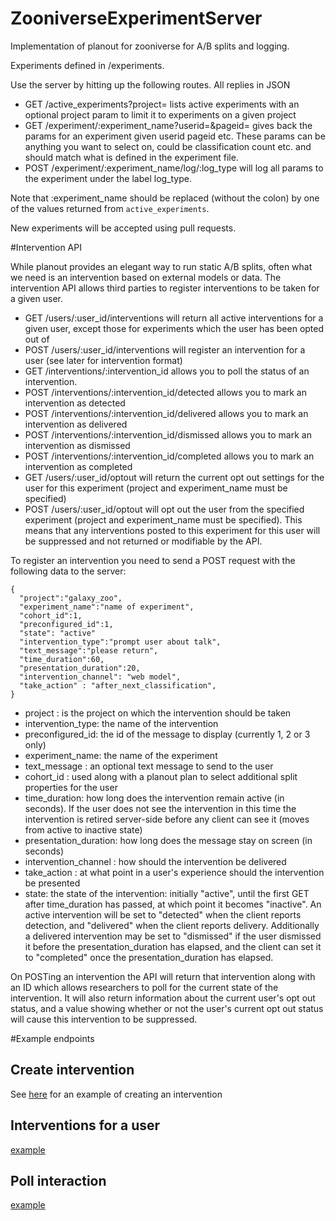 # ZooniverseExperimentServer
Implementation of planout for zooniverse for A/B splits and logging. 


Experiments defined in /experiments. 

Use the server by hitting up the following routes. All replies in JSON

- GET /active_experiments?project= lists active experiments with an optional project param to limit it to experiments on a given project
- GET /experiment/:experiment_name?userid=&pageid= gives back the params for an experiment given userid pageid etc. These params can be anything you want to select on, could be classification count etc. and should match what is defined in the experiment file.
- POST /experiment/:experiment_name/log/:log_type will log all params to the experiment under the label log_type. 

Note that :experiment_name should be replaced (without the colon) by one of the values returned from `active_experiments`.

New experiments will be accepted using pull requests.

#Intervention API 

While planout provides an elegant way to run static A/B splits, often what we need is an intervention based on external models or data. The intervention API allows third parties to register interventions to be taken for a given user. 

- GET  /users/:user_id/interventions will return all active interventions for a given user, except those for experiments which the user has been opted out of
- POST /users/:user_id/interventions will register an intervention for a user (see later for intervention format)
- GET /interventions/:intervention_id allows you to poll the status of an intervention. 
- POST /interventions/:intervention_id/detected allows you to mark an intervention as detected
- POST /interventions/:intervention_id/delivered allows you to mark an intervention as delivered
- POST /interventions/:intervention_id/dismissed allows you to mark an intervention as dismissed
- POST /interventions/:intervention_id/completed allows you to mark an intervention as completed
- GET  /users/:user_id/optout will return the current opt out settings for the user for this experiment (project and experiment_name must be specified)
- POST /users/:user_id/optout will opt out the user from the specified experiment (project and experiment_name must be specified). This means that any interventions posted to this experiment for this user will be suppressed and not returned or modifiable by the API.


To register an intervention you need to send a POST request with the following data to the server: 

    {
      "project":"galaxy_zoo",
      "experiment_name":"name of experiment",
      "cohort_id":1,
      "preconfigured_id":1,
      "state": "active"
      "intervention_type":"prompt user about talk",
      "text_message":"please return",
      "time_duration":60,
      "presentation_duration":20,
      "intervention_channel": "web model",
      "take_action" : "after_next_classification",
    }

- project : is the project on which the intervention should be taken
- intervention_type: the name of the intervention 
- preconfigured_id: the id of the message to display (currently 1, 2 or 3 only)
- experiment_name: the name of the experiment
- text_message : an optional text message to send to the user
- cohort_id    : used along with a planout plan to select additional split properties for the user
- time_duration: how long does the intervention remain active (in seconds). If the user does not see the intervention in this time the intervention is retired server-side before any client can see it (moves from active to inactive state)
- presentation_duration: how long does the message stay on screen (in seconds) 
- intervention_channel : how should the intervention be delivered
- take_action : at what point in a user's experience should the intervention be presented
- state: the state of the intervention: initially "active", until the first GET after time_duration has passed, at which point it becomes "inactive". An active intervention will be set to "detected" when the client reports detection, and "delivered" when the client reports delivery. Additionally a delivered intervention may be set to "dismissed" if the user dismissed it before the presentation_duration has elapsed, and the client can set it to "completed" once the presentation_duration has elapsed.

On POSTing an intervention the API will return that intervention along with an ID which allows researchers to poll for the current state of the intervention. It will also return information about the current user's opt out status, and a value showing whether or not the user's current opt out status will cause this intervention to be suppressed.

#Example endpoints 

## Create intervention 
See [here](https://github.com/zooniverse/ZooniverseExperimentServer/blob/master/bin/example_intervention_post.rb) for an example of creating an intervention 

## Interventions for a user 
[example](http://experiments.zooniverse.org/users/1/interventions)

## Poll interaction 
[example](http://experiments.zooniverse.org/interventions/551188293033630001000000)

